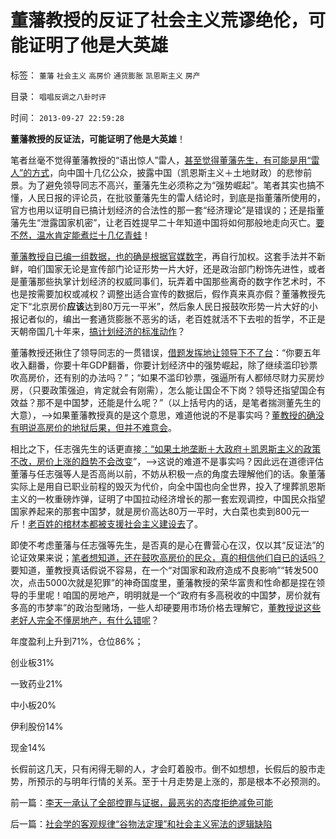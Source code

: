 # 董藩教授的反证了社会主义荒谬绝伦，可能证明了他是大英雄

标签： `董藩` `社会主义` `高房价` `通货膨胀` `凯恩斯主义` `房产` 

目录： `唱唱反调之八卦时评`

时间： `2013-09-27 22:59:28`

**董藩教授的反证法，可能证明了他是大英雄**！

笔者丝毫不觉得董藩教授的“语出惊人”雷人，[甚至觉得董藩先生，有可能是用“雷人”的方式](../../../2009/4/2/大学无书：不准为“雷人”专家辩护！.md)，向中国十几亿公众，披露中国（凯恩斯主义＋土地财政）的悲惨前景。为了避免领导同志不高兴，董藩先生必须称之为“强势崛起”。笔者其实也搞不懂，人民日报的评论员，在批驳董藩先生的雷人结论时，到底是指董藩所使用的，官方也用以证明自已搞计划经济的合法性的那一套“经济理论”是错误的；还是指董藩先生“泄露国家机密”，让老百姓提早二十年知道中国将如何那般地走向灭亡。[要不然，温水肯定能煮烂十几亿青蛙](../../../2013/9/15/大政府经高房价到大萧条——＞通往奴役之路.md)！

[董藩教授自已编一组数据，也的确是根据官媒数字](../../../2013/9/26/不懂经济学的董藩教授，狠狠将了《人民日报》的军.md)，再自行加权。这套手法并不新鲜，咱们国家无论是宣传部门论证形势一片大好，还是政治部门粉饰先进性，或者是董藩那些执掌计划经济的权威同事们，玩弄着中国那些离奇的数字作艺术时，不也是按需要加权或减权？调整出适合宣传的数据后，假作真来真亦假？董藩教授先定下“北京房价**应该**达到80万元一平米”，然后象人民日报鼓吹形势一片大好的小报记者似的，编出一套通货膨胀不恶劣的话，老百姓就活不下去啦的哲学，不正是天朝帝国几十年来，[搞计划经济的标准动作](../../../2013/6/18/职业股神的四大专业原则；.md)？

董藩教授还揪住了领导同志的一贯错误，[借题发挥地让领导下不了台](../../../2013/3/4/炒房客需要理解纳税人的焦虑：三驾马车是不归路！.md)：“你要五年收入翻番，你要十年GDP翻番，你要计划经济中的强势崛起，除了继续滥印钞票吹高房价，还有别的办法吗？”；“如果不滥印钞票，强逼所有人都倾尽财力买房炒房，（只要政策强迫，肯定就会有刚需），怎么能让国企不下岗？领导还指望国企有效益？那不是中国梦，还能是什么呢？”（以上括号内的话，是笔者揣测董先生的大意），——>如果董藩教授真的是这个意思，难道他说的不是事实吗？[董教授的确没有明说高房价的地狱后果，但并不难意会](../../../2013/8/24/高房价中体现的社会主义信仰的泡沫，经济如何被毁灭的问题.md)。

相比之下，任志强先生的话更直接[：“如果土地垄断＋大政府＋凯恩斯主义的政策不改，房价上涨的趋势不会改变](../../../2013/9/14/土地财政的高房价中的坏帐链条的堰塞湖.md)”，——>这说的难道不是事实吗？因此远在道德评估董藩与任志强等人是否高尚以前，不妨从积极一点的角度去理解他们的话。象董藩实际上是用自已职业前程的毁灭为代价，向全中国也向全世界，投入了埋葬凯恩斯主义的一枚重磅炸弹，证明了中国拉动经济增长的那一套宏观调控，中国民众指望国家养起来的那套中国梦，就是房价高达80万一平时，大白菜也卖到800元一斤！[老百姓的棺材本都被支援社会主义建设去](../../../2013/9/4/高房价当然因为钞票印多了，但不完全是央行的责任；.md)了。

即使不考虑董藩与任志强等先生，是否真的是心在曹营心在汉，仅以其“反证法”的论证效果来说；[笔者想知道，还在鼓吹高房价的民众，真的相信他们自已的话吗？](../../../2013/9/26/争论“房价上涨”者有多少是真正相信自已的话的？信几成？.md)要知道，董教授真话假说不容易，在一个“对国家和政府造成不良影响”“转发500次，点击5000次就是犯罪”的神奇国度里，董藩教授的荣华富贵和性命都是捏在领导的手里呢！咱国的房地产，明明就是一个“政府有多高税收的中国梦，房价就有多高的市梦率”的政治型赌场，一些人却硬要用市场价格去理解它，[董教授说这些老好人完全不懂房地产，有什么错呢](../../../2013/8/24/《罗伯特议事规则》的逻辑结论，探究高房价论者真实动机.md)？

年度盈利上升到71%，仓位86%；

创业板31%

一致药业21%

中小板20%

伊利股份14%

现金14%

长假前这几天，只有闲得无聊的人，才会盯着股市。倒不如想想，长假后的股市走势，所预示的与明年行情的关系。至于十月走势是上涨的，那是根本不必预测的。



前一篇：[李天一承认了全部控罪与证据，最恶劣的态度拒绝减免可能](../../../2013/9/27/李天一承认了全部控罪与证据，最恶劣的态度拒绝减免可能.md)

后一篇：[社会学的客观规律“谷物法定理”和社会主义宪法的逻辑缺陷](../../../2013/9/28/社会学的客观规律“谷物法定理”和社会主义宪法的逻辑缺陷.md)